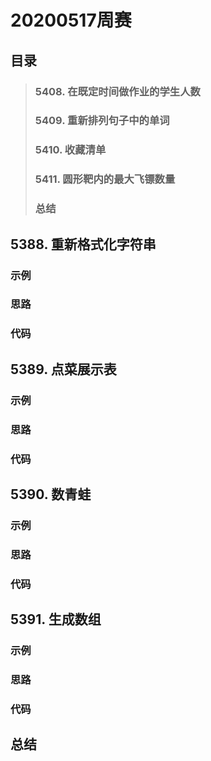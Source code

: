 # 20200517周赛
## 目录
> ### 5408. 在既定时间做作业的学生人数
> ### 5409. 重新排列句子中的单词
> ### 5410. 收藏清单
> ### 5411. 圆形靶内的最大飞镖数量
> ### 总结

## 5388. 重新格式化字符串


### 示例

 
### 思路


### 代码


## 5389. 点菜展示表


### 示例


### 思路


### 代码


## 5390. 数青蛙


### 示例
  

### 思路


### 代码


## 5391. 生成数组


### 示例


### 思路


### 代码


## 总结
